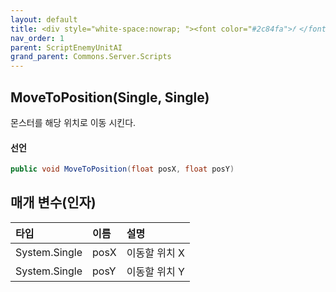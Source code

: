 ```yaml
---
layout: default
title: <div style="white-space:nowrap; "><font color="#2c84fa">𝑓 </font>MoveToPosition</div>
nav_order: 1
parent: ScriptEnemyUnitAI
grand_parent: Commons.Server.Scripts
---
```


## MoveToPosition(Single, Single)
몬스터를 해당 위치로 이동 시킨다.

#### 선언
```cs
public void MoveToPosition(float posX, float posY)
```

## 매개 변수(인자)

|타입|이름|설명|
|:-|:-|:-|
|System.Single|posX|이동할 위치 X|
|System.Single|posY|이동할 위치 Y|
